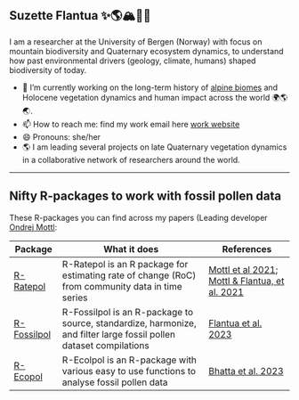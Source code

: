 ## Suzette Flantua ✨🌎🏔️🌿🦜

I am a researcher at the University of Bergen (Norway) with focus on mountain biodiversity and Quaternary ecosystem dynamics, to understand how past environmental drivers (geology, climate, humans) shaped biodiversity of today.

- 🔭 I’m currently working on the long-term history of [alpine biomes](https://mountainsinmotion.w.uib.no/) and Holocene vegetation dynamics and human impact across the world 🌍🌎🌏. 
- 📫 How to reach me: find my work email here [work website](https://www.uib.no/en/persons/Suzette.Geertruida.Anna.Flantua)
- 😄 Pronouns: she/her
- 🌎 I am leading several projects on late Quaternary vegetation dynamics in a collaborative network of researchers around the world.

------------------------------------------------


## Nifty R-packages to work with fossil pollen data

These R-packages you can find across my papers (Leading developer [Ondrej Mottl](https://ondrejmottl.github.io/):

| Package | What it does | References |
|---------|--------------|-----------|
| [R-Ratepol](https://github.com/HOPE-UIB-BIO/R-Ratepol-package) | R-Ratepol is an R package for estimating rate of change (RoC) from community data in time series | [Mottl et al 2021](https://www.sciencedirect.com/science/article/pii/S003466672100107X); [Mottl & Flantua, et al. 2021](https://www.science.org/doi/10.1126/science.abg1685) |
| [R-Fossilpol](https://github.com/HOPE-UIB-BIO/R-Fossilpol-package) | R-Fossilpol is an R-package to source, standardize, harmonize, and filter large fossil pollen dataset compilations | [Flantua et al. 2023](https://onlinelibrary.wiley.com/doi/full/10.1111/geb.13693) |
| [R-Ecopol](https://github.com/HOPE-UIB-BIO/R-Ecopol-package) | R-Ecolpol is an R-package with various easy to use functions to analyse fossil pollen data | [Bhatta et al. 2023](https://www.frontiersin.org/articles/10.3389/fevo.2023.1115784/full) |





